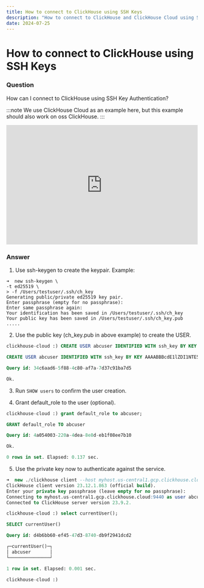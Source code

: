 ```yaml
---
title: How to connect to ClickHouse using SSH Keys
description: "How to connect to ClickHouse and ClickHouse Cloud using SSH Keys"
date: 2024-07-25
---
```


# How to connect to ClickHouse using SSH Keys

### Question

How can I connect to ClickHouse using SSH Key Authentication?

<!-- truncate -->

:::note
We use ClickHouse Cloud as an example here, but this example should also work on oss ClickHouse.
:::

<iframe width="100%" height="315" src="https://www.youtube.com/embed/Rhe-kUyrFUE?si=JgcAusW1TcEyRqPr" title="YouTube video player" frameborder="0" allow="accelerometer; autoplay; clipboard-write; encrypted-media; gyroscope; picture-in-picture; web-share" referrerpolicy="strict-origin-when-cross-origin" allowfullscreen></iframe>

### Answer

1) Use ssh-keygen to create the keypair. Example: 

```
➜  new ssh-keygen \
-t ed25519 \
> -f /Users/testuser/.ssh/ch_key
Generating public/private ed25519 key pair.
Enter passphrase (empty for no passphrase):
Enter same passphrase again:
Your identification has been saved in /Users/testuser/.ssh/ch_key
Your public key has been saved in /Users/testuser/.ssh/ch_key.pub
.....
```

2) Use the public key (ch_key.pub in above example) to create the USER.

```sql
clickhouse-cloud :) CREATE USER abcuser IDENTIFIED WITH ssh_key BY KEY 'AAAABBBcdE1lZDI1NTE5AAAAIISdl4CrGM8mckXBUXLjL3ef9XwnycDWEvBPu3toB40m' TYPE 'ssh-ed25519';

CREATE USER abcuser IDENTIFIED WITH ssh_key BY KEY AAAABBBcdE1lZDI1NTE5AAAAIISdl4CrGM8mckXBUXLjL3ef9XwnycDWEvBPu3toB40m TYPE `ssh-ed25519`

Query id: 34c6aad6-5f88-4c80-af7a-7d37c91ba7d5

Ok.
```


3) Run `SHOW users` to confirm the user creation. 

4) Grant default_role to the user (optional).

```sql
clickhouse-cloud :) grant default_role to abcuser;

GRANT default_role TO abcuser

Query id: 4a054003-220a-4dea-8e8d-eb1f08ee7b10

Ok.

0 rows in set. Elapsed: 0.137 sec.
```

5) Use the private key now to authenticate against the service.

```sql
➜  new ./clickhouse client --host myhost.us-central1.gcp.clickhouse.cloud --secure --user abcuser --ssh-key-file '/Users/testuser/.ssh/ch_key'
ClickHouse client version 23.12.1.863 (official build).
Enter your private key passphrase (leave empty for no passphrase):
Connecting to myhost.us-central1.gcp.clickhouse.cloud:9440 as user abcuser.
Connected to ClickHouse server version 23.9.2.

clickhouse-cloud :) select currentUser();

SELECT currentUser()

Query id: d4b6bb60-ef45-47d3-8740-db9f2941dcd2

┌─currentUser()─┐
│ abcuser       │
└───────────────┘

1 row in set. Elapsed: 0.001 sec.

clickhouse-cloud :)
```

